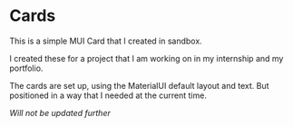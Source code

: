 # Cards
This is a simple MUI Card that I created in sandbox.

I created these for a project that I am working on in my internship and my portfolio. 

The cards are set up, using the MaterialUI default layout and text. But positioned in a way that I needed at the current time.

*Will not be updated further*
